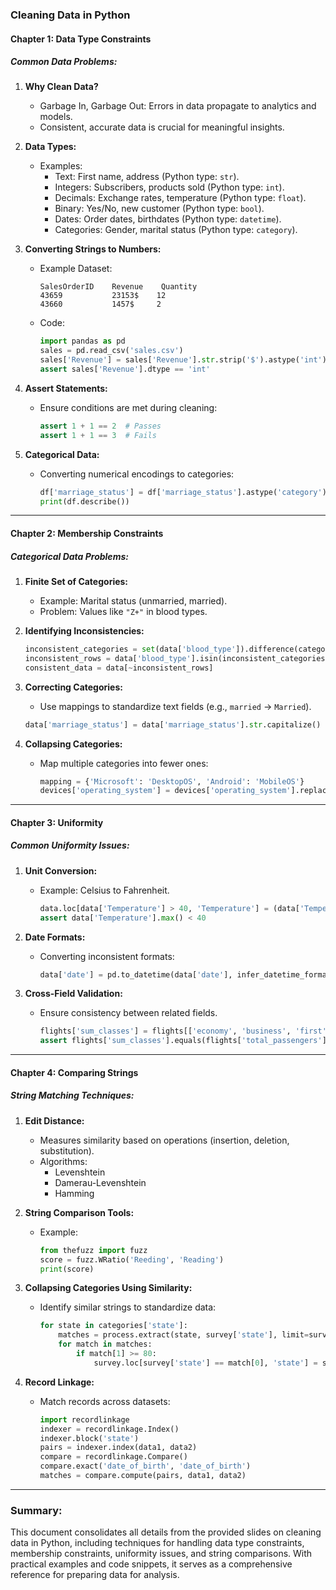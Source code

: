### Cleaning Data in Python

#### Chapter 1: Data Type Constraints

##### Common Data Problems:
1. **Why Clean Data?**
   - Garbage In, Garbage Out: Errors in data propagate to analytics and models.
   - Consistent, accurate data is crucial for meaningful insights.

2. **Data Types:**
   - Examples:
     - Text: First name, address (Python type: `str`).
     - Integers: Subscribers, products sold (Python type: `int`).
     - Decimals: Exchange rates, temperature (Python type: `float`).
     - Binary: Yes/No, new customer (Python type: `bool`).
     - Dates: Order dates, birthdates (Python type: `datetime`).
     - Categories: Gender, marital status (Python type: `category`).

3. **Converting Strings to Numbers:**
   - Example Dataset:
     ```
     SalesOrderID    Revenue    Quantity
     43659           23153$    12
     43660           1457$     2
     ```
   - Code:
     ```python
     import pandas as pd
     sales = pd.read_csv('sales.csv')
     sales['Revenue'] = sales['Revenue'].str.strip('$').astype('int')
     assert sales['Revenue'].dtype == 'int'
     ```

4. **Assert Statements:**
   - Ensure conditions are met during cleaning:
     ```python
     assert 1 + 1 == 2  # Passes
     assert 1 + 1 == 3  # Fails
     ```

5. **Categorical Data:**
   - Converting numerical encodings to categories:
     ```python
     df['marriage_status'] = df['marriage_status'].astype('category')
     print(df.describe())
     ```

---

#### Chapter 2: Membership Constraints

##### Categorical Data Problems:
1. **Finite Set of Categories:**
   - Example: Marital status (unmarried, married).
   - Problem: Values like `"Z+"` in blood types.

2. **Identifying Inconsistencies:**
   ```python
   inconsistent_categories = set(data['blood_type']).difference(categories['blood_type'])
   inconsistent_rows = data['blood_type'].isin(inconsistent_categories)
   consistent_data = data[~inconsistent_rows]
   ```

3. **Correcting Categories:**
   - Use mappings to standardize text fields (e.g., `married` -> `Married`).
   ```python
   data['marriage_status'] = data['marriage_status'].str.capitalize()
   ```

4. **Collapsing Categories:**
   - Map multiple categories into fewer ones:
     ```python
     mapping = {'Microsoft': 'DesktopOS', 'Android': 'MobileOS'}
     devices['operating_system'] = devices['operating_system'].replace(mapping)
     ```

---

#### Chapter 3: Uniformity

##### Common Uniformity Issues:
1. **Unit Conversion:**
   - Example: Celsius to Fahrenheit.
     ```python
     data.loc[data['Temperature'] > 40, 'Temperature'] = (data['Temperature'] - 32) * (5/9)
     assert data['Temperature'].max() < 40
     ```

2. **Date Formats:**
   - Converting inconsistent formats:
     ```python
     data['date'] = pd.to_datetime(data['date'], infer_datetime_format=True, errors='coerce')
     ```

3. **Cross-Field Validation:**
   - Ensure consistency between related fields.
     ```python
     flights['sum_classes'] = flights[['economy', 'business', 'first']].sum(axis=1)
     assert flights['sum_classes'].equals(flights['total_passengers'])
     ```

---

#### Chapter 4: Comparing Strings

##### String Matching Techniques:
1. **Edit Distance:**
   - Measures similarity based on operations (insertion, deletion, substitution).
   - Algorithms:
     - Levenshtein
     - Damerau-Levenshtein
     - Hamming

2. **String Comparison Tools:**
   - Example:
     ```python
     from thefuzz import fuzz
     score = fuzz.WRatio('Reeding', 'Reading')
     print(score)
     ```

3. **Collapsing Categories Using Similarity:**
   - Identify similar strings to standardize data:
     ```python
     for state in categories['state']:
         matches = process.extract(state, survey['state'], limit=survey.shape[0])
         for match in matches:
             if match[1] >= 80:
                 survey.loc[survey['state'] == match[0], 'state'] = state
     ```

4. **Record Linkage:**
   - Match records across datasets:
     ```python
     import recordlinkage
     indexer = recordlinkage.Index()
     indexer.block('state')
     pairs = indexer.index(data1, data2)
     compare = recordlinkage.Compare()
     compare.exact('date_of_birth', 'date_of_birth')
     matches = compare.compute(pairs, data1, data2)
     ```

---

### Summary:
This document consolidates all details from the provided slides on cleaning data in Python, including techniques for handling data type constraints, membership constraints, uniformity issues, and string comparisons. With practical examples and code snippets, it serves as a comprehensive reference for preparing data for analysis.

